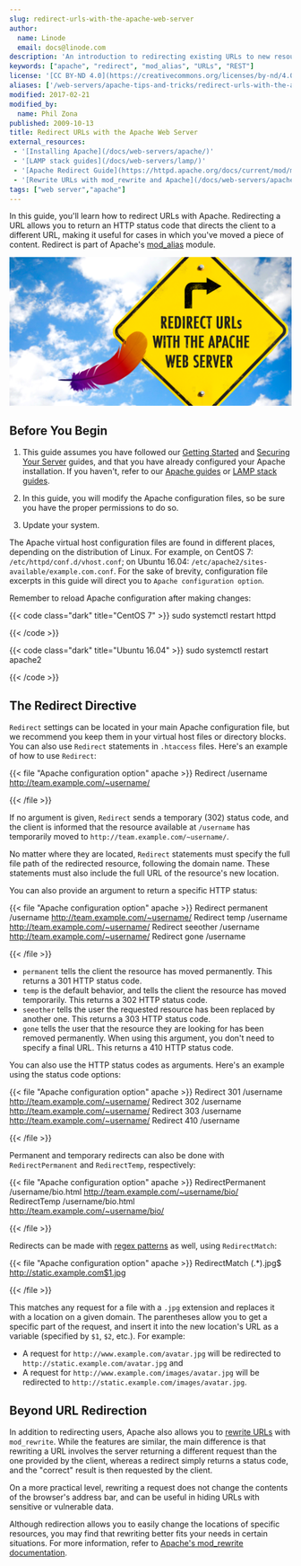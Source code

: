 ```yaml
---
slug: redirect-urls-with-the-apache-web-server
author:
  name: Linode
  email: docs@linode.com
description: 'An introduction to redirecting existing URLs to new resources with the Apache HTTP server.'
keywords: ["apache", "redirect", "mod_alias", "URLs", "REST"]
license: '[CC BY-ND 4.0](https://creativecommons.org/licenses/by-nd/4.0)'
aliases: ['/web-servers/apache-tips-and-tricks/redirect-urls-with-the-apache-web-server/','/web-servers/apache/configuration/redirecting-urls/','/websites/apache-tips-and-tricks/redirect-urls-with-the-apache-web-server/']
modified: 2017-02-21
modified_by:
  name: Phil Zona
published: 2009-10-13
title: Redirect URLs with the Apache Web Server
external_resources:
 - '[Installing Apache](/docs/web-servers/apache/)'
 - '[LAMP stack guides](/docs/web-servers/lamp/)'
 - '[Apache Redirect Guide](https://httpd.apache.org/docs/current/mod/mod_alias.html#redirect)'
 - '[Rewrite URLs with mod_rewrite and Apache](/docs/web-servers/apache-tips-and-tricks/rewrite-urls-with-modrewrite-and-apache/)'
tags: ["web server","apache"]
---
```


In this guide, you'll learn how to redirect URLs with Apache. Redirecting a URL allows you to return an HTTP status code that directs the client to a different URL, making it useful for cases in which you've moved a piece of content. Redirect is part of Apache's [mod_alias](https://httpd.apache.org/docs/current/mod/mod_alias.html) module.

![Redirect URLs with the Apache Web Server](redirect-urls-with-the-apache-web-server.png "Redirect URLs with the Apache Web Server")

## Before You Begin

1.  This guide assumes you have followed our [Getting Started](/docs/getting-started/) and [Securing Your Server](/docs/security/securing-your-server/) guides, and that you have already configured your Apache installation. If you haven't, refer to our [Apache guides](/docs/web-servers/apache/) or [LAMP stack guides](/docs/web-servers/lamp/).

2.  In this guide, you will modify the Apache configuration files, so be sure you have the proper permissions to do so.

3.  Update your system.

The Apache virtual host configuration files are found in different places, depending on the distribution of Linux. For example, on CentOS 7: `/etc/httpd/conf.d/vhost.conf`; on Ubuntu 16.04: `/etc/apache2/sites-available/example.com.conf`. For the sake of brevity, configuration file excerpts in this guide will direct you to `Apache configuration option`.

Remember to reload Apache configuration after making changes:

{{< code class="dark" title="CentOS 7" >}}
sudo systemctl restart httpd

{{< /code >}}

{{< code class="dark" title="Ubuntu 16.04" >}}
sudo systemctl restart apache2

{{< /code >}}

## The Redirect Directive

`Redirect` settings can be located in your main Apache configuration file, but we recommend you keep them in your virtual host files or directory blocks. You can also use `Redirect` statements in `.htaccess` files. Here's an example of how to use `Redirect`:

{{< file "Apache configuration option" apache >}}
Redirect /username http://team.example.com/~username/

{{< /file >}}


If no argument is given, `Redirect` sends a temporary (302) status code, and the client is informed that the resource available at `/username` has temporarily moved to `http://team.example.com/~username/`.

No matter where they are located, `Redirect` statements must specify the full file path of the redirected resource, following the domain name. These statements must also include the full URL of the resource's new location.

You can also provide an argument to return a specific HTTP status:

{{< file "Apache configuration option" apache >}}
Redirect permanent /username http://team.example.com/~username/
Redirect temp /username http://team.example.com/~username/
Redirect seeother /username http://team.example.com/~username/
Redirect gone /username

{{< /file >}}


-   `permanent` tells the client the resource has moved permanently. This returns a 301 HTTP status code.
-   `temp` is the default behavior, and tells the client the resource has moved temporarily. This returns a 302 HTTP status code.
-   `seeother` tells the user the requested resource has been replaced by another one. This returns a 303 HTTP status code.
-   `gone` tells the user that the resource they are looking for has been removed permanently. When using this argument, you don't need to specify a final URL. This returns a 410 HTTP status code.

You can also use the HTTP status codes as arguments. Here's an example using the status code options:

{{< file "Apache configuration option" apache >}}
Redirect 301 /username http://team.example.com/~username/
Redirect 302 /username http://team.example.com/~username/
Redirect 303 /username http://team.example.com/~username/
Redirect 410 /username

{{< /file >}}


Permanent and temporary redirects can also be done with `RedirectPermanent` and `RedirectTemp`, respectively:

{{< file "Apache configuration option" apache >}}
RedirectPermanent /username/bio.html http://team.example.com/~username/bio/
RedirectTemp /username/bio.html http://team.example.com/~username/bio/

{{< /file >}}


Redirects can be made with [regex patterns](https://en.wikipedia.org/wiki/Regular_expression) as well, using `RedirectMatch`:

{{< file "Apache configuration option" apache >}}
RedirectMatch (.*)\.jpg$ http://static.example.com$1.jpg

{{< /file >}}


This matches any request for a file with a `.jpg` extension and replaces it with a location on a given domain. The parentheses allow you to get a specific part of the request, and insert it into the new location's URL as a variable (specified by `$1`, `$2`, etc.). For example:

-   A request for `http://www.example.com/avatar.jpg` will be redirected to `http://static.example.com/avatar.jpg` and
-   A request for `http://www.example.com/images/avatar.jpg` will be redirected to `http://static.example.com/images/avatar.jpg`.

## Beyond URL Redirection

In addition to redirecting users, Apache also allows you to [rewrite URLs](/docs/web-servers/apache-tips-and-tricks/rewrite-urls-with-modrewrite-and-apache/) with `mod_rewrite`. While the features are similar, the main difference is that rewriting a URL involves the server returning a different request than the one provided by the client, whereas a redirect simply returns a status code, and the "correct" result is then requested by the client.

On a more practical level, rewriting a request does not change the contents of the browser's address bar, and can be useful in hiding URLs with sensitive or vulnerable data.

Although redirection allows you to easily change the locations of specific resources, you may find that rewriting better fits your needs in certain situations. For more information, refer to [Apache's mod_rewrite documentation](https://httpd.apache.org/docs/current/mod/mod_rewrite.html).
